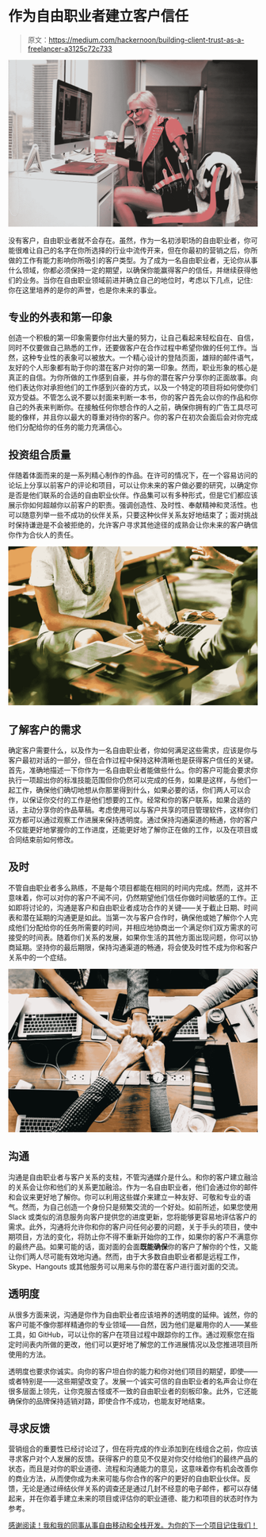 # 作为自由职业者建立客户信任

> 原文：<https://medium.com/hackernoon/building-client-trust-as-a-freelancer-a3125c72c733>

![](img/cbcb69f3da6b2a61797f3cb671ea1f23.png)

没有客户，自由职业者就不会存在。虽然，作为一名初涉职场的自由职业者，你可能很难让自己的名字在你所选择的行业中流传开来，但在你最初的营销之后，你所做的工作有能力影响你所吸引的客户类型。为了成为一名自由职业者，无论你从事什么领域，你都必须保持一定的期望，以确保你能赢得客户的信任，并继续获得他们的业务。当你在自由职业领域前进并确立自己的地位时，考虑以下几点，记住:你在这里培养的是你的声誉，也是你未来的事业。

## 专业的外表和第一印象

创造一个积极的第一印象需要你付出大量的努力，让自己看起来轻松自在、自信，同时不仅要做自己熟悉的工作，还要做客户在合作过程中希望你做的任何工作。当然，这种专业性的表象可以被放大。一个精心设计的登陆页面，雄辩的邮件语气，友好的个人形象都有助于你的潜在客户对你的第一印象。然而，职业形象的核心是真正的自信。为你所做的工作感到自豪，并与你的潜在客户分享你的正面故事。向他们表达你对承担他们的工作感到兴奋的方式，以及一个特定的项目将如何使你们双方受益。不管怎么说不要以封面来判断一本书，你的客户首先会以你的作品和你自己的外表来判断你。在接触任何你想合作的人之前，确保你拥有的广告工具尽可能的像样，并且你以最大的尊重对待你的客户。你的客户在初次会面后会对你完成他们分配给你的任务的能力充满信心。

## 投资组合质量

伴随着体面而来的是一系列精心制作的作品。在许可的情况下，在一个容易访问的论坛上分享以前客户的评论和项目，可以让你未来的客户做必要的研究，以确定你是否是他们联系的合适的自由职业伙伴。作品集可以有多种形式，但是它们都应该展示你如何超越你以前客户的职责。强调创造性、及时性、奉献精神和灵活性。也可以随意列举一些不成功的伙伴关系，只要这种伙伴关系友好地结束了；面对挑战时保持谦逊是不会被拒绝的，允许客户寻求其他途径的成熟会让你未来的客户确信你作为合伙人的责任。

![](img/9ee49e1388484cbc0bdb12ce40036c28.png)

## 了解客户的需求

确定客户需要什么，以及作为一名自由职业者，你如何满足这些需求，应该是你与客户最初对话的一部分，但在合作过程中保持这种清晰也是获得客户信任的关键。首先，准确地描述一下你作为一名自由职业者能做些什么。你的客户可能会要求你执行一项超出你的标准技能范围但你仍然可以完成的任务，如果是这样，与他们一起工作，确保他们确切地想从你那里得到什么，如果必要的话，你们两人可以合作，以保证你交付的工作是他们想要的工作。经常和你的客户联系，如果合适的话，主动分享你的作品草稿。考虑使用可以与客户共享的项目管理软件，这样你们双方都可以通过观察工作进展来保持透明度。通过保持沟通渠道的畅通，你的客户不仅能更好地掌握你的工作进度，还能更好地了解你正在做的工作，以及在项目或合同结束前如何修改。

## 及时

不管自由职业者多么熟练，不是每个项目都能在相同的时间内完成。然而，这并不意味着，你可以对你的客户不闻不问，仍然期望他们信任你做时间敏感的工作。正如即将讨论的，沟通是客户和自由职业者成功合作的关键——关于截止日期、时间表和潜在延期的沟通更是如此。当第一次与客户合作时，确保他或她了解你个人完成他们分配给你的任务所需要的时间，并相应地协商出一个满足你们双方需求的可接受的时间表。随着你们关系的发展，如果你生活的其他方面出现问题，你可以协商延期。坚持你的最后期限，保持沟通渠道的畅通，将会使及时性不成为你和客户关系中的一个症结。

![](img/294141cc4337a6b8ffeb9ebb65e5b750.png)

## 沟通

沟通是自由职业者与客户关系的支柱，不管沟通媒介是什么。和你的客户建立融洽的关系会让你和他们的关系更加融洽。作为一名自由职业者，他们会通过你的邮件和会议来更好地了解你。你可以利用这些媒介来建立一种友好、可敬和专业的语气。然而，为自己创造一个身份只是频繁交流的一个好处。如前所述，如果您使用 Slack 或类似的消息服务向客户提供您的进度更新，您将能够更容易地评估客户的需求。此外，沟通将允许你和你的客户问任何必要的问题，关于手头的项目，使中期项目，方法的变化，将防止你不得不重新开始你的工作，如果你的客户不满意你的最终产品。如果可能的话，面对面的会面**既能确保**你的客户了解你的个性，又能让你们两人尽可能有效地沟通。然而，由于大多数自由职业者都是远程工作，Skype、Hangouts 或其他服务可以用来与你的潜在客户进行面对面的交流。

## 透明度

从很多方面来说，沟通是你作为自由职业者应该培养的透明度的延伸。诚然，你的客户可能不像你那样精通你的专业领域——自然，因为他们是雇用你的人——某些工具，如 GitHub，可以让你的客户在项目过程中跟踪你的工作。通过观察您在指定时间表内所做的更改，他们可以更好地了解您的工作进展情况以及您推进项目所使用的方法。

透明度也要求你诚实。向你的客户坦白你的能力和你对他们项目的期望，即使——或者特别是——这些期望改变了。发展一个诚实可信的自由职业者的名声会让你在很多层面上领先，让你克服古怪或不一致的自由职业者的刻板印象。此外，它还能确保你的品牌保持适销对路，即使合作不成功，也能友好地结束。

## 寻求反馈

营销组合的重要性已经讨论过了，但在将完成的作业添加到在线组合之前，你应该寻求客户对个人发展的反馈。获得客户的意见不仅是对你交付给他们的最终产品的状态，而且是对你的职业道德、流程和沟通能力的意见，这意味着你有机会改善你的商业方法，从而使你成为未来可能与你合作的客户的更好的自由职业伙伴。反馈，无论是通过缔结伙伴关系的调查还是通过几封不经意的电子邮件，都可以存储起来，并在你着手建立未来的项目或评估你的职业道德、能力和项目的状态时作为参考。

[感谢阅读！我和我的同事从事自由移动和全栈开发。为你的下一个项目记住我们！](http://whiteboarddynamics.co/)